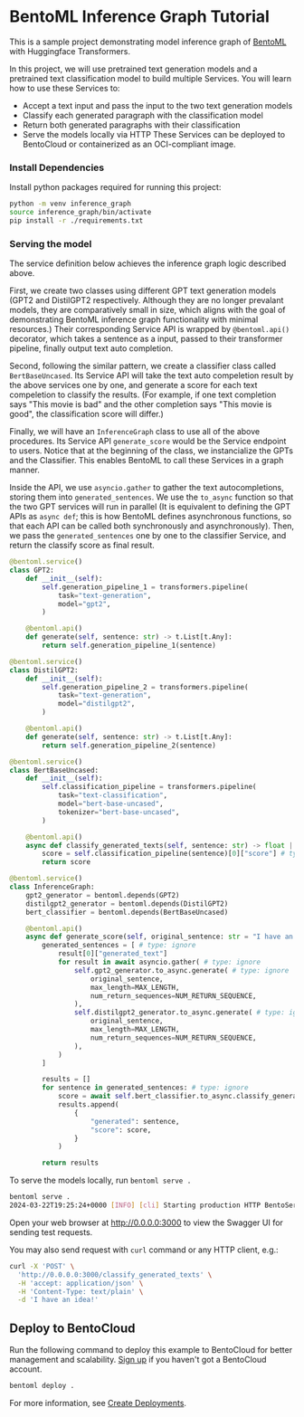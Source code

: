 # BentoML Inference Graph Tutorial

This is a sample project demonstrating model inference graph of [BentoML](https://github.com/bentoml)
with Huggingface Transformers.

In this project, we will use pretrained text generation models and a pretrained text classification model to build multiple Services. You will learn how to use these Services to:
- Accept a text input and pass the input to the two text generation models
- Classify each generated paragraph with the classification model
- Return both generated paragraphs with their classification
- Serve the models locally via HTTP
These Services can be deployed to BentoCloud or containerized as an OCI-compliant image.

### Install Dependencies

Install python packages required for running this project:
```bash
python -m venv inference_graph
source inference_graph/bin/activate
pip install -r ./requirements.txt
```

### Serving the model

The service definition below achieves the inference graph logic described above.

First, we create two classes using different GPT text generation models (GPT2 and DistilGPT2 respectively. Although
they are no longer prevalant models, they are comparatively small in size, which aligns with the goal of demonstrating
BentoML inference graph functionality with minimal resources.) Their corresponding Service API is wrapped by `@bentoml.api()` decorator, which takes a sentence as a input, passed to their transformer pipeline, finally output text auto completion.

Second, following the similar pattern, we create a classifier class called `BertBaseUncased`. Its Service API will take the text auto compeletion result by the above services one by one, and generate a score for each text compeletion to classify
the results. (For example, if one text completion says "This movie is bad" and the other completion says "This movie is good", the classification score will differ.)

Finally, we will have an `InferenceGraph` class to use all of the above procedures. Its Service API `generate_score` would be the Service endpoint to users. Notice that at the beginning of the class, we instancialize the GPTs and the Classifier. This enables BentoML to call these Services in a graph manner.

Inside the API, we use `asyncio.gather` to gather the text autocompletions, storing them into `generated_sentences`. We use the `to_async` function so that the two GPT services will run in parallel (It is equivalent to defining the GPT APIs as `async def`; this is how BentoML defines asynchronous functions, so that each API can be called both synchronously and asynchronously). Then, we pass the `generated_sentences` one by one to the classifier Service, and return the classify score as final result.

```python
@bentoml.service()
class GPT2:
    def __init__(self):
        self.generation_pipeline_1 = transformers.pipeline(
            task="text-generation",
            model="gpt2",
        )

    @bentoml.api()
    def generate(self, sentence: str) -> t.List[t.Any]:
        return self.generation_pipeline_1(sentence)

@bentoml.service()
class DistilGPT2:
    def __init__(self):
        self.generation_pipeline_2 = transformers.pipeline(
            task="text-generation",
            model="distilgpt2",
        )

    @bentoml.api()
    def generate(self, sentence: str) -> t.List[t.Any]:
        return self.generation_pipeline_2(sentence)

@bentoml.service()
class BertBaseUncased:
    def __init__(self):
        self.classification_pipeline = transformers.pipeline(
            task="text-classification",
            model="bert-base-uncased",
            tokenizer="bert-base-uncased",
        )

    @bentoml.api()
    async def classify_generated_texts(self, sentence: str) -> float | str:
        score = self.classification_pipeline(sentence)[0]["score"] # type: ignore
        return score

@bentoml.service()
class InferenceGraph:
    gpt2_generator = bentoml.depends(GPT2)
    distilgpt2_generator = bentoml.depends(DistilGPT2)
    bert_classifier = bentoml.depends(BertBaseUncased)

    @bentoml.api()
    async def generate_score(self, original_sentence: str = "I have an idea!") -> t.List[t.Dict[str, t.Any]]:
        generated_sentences = [ # type: ignore
            result[0]["generated_text"]
            for result in await asyncio.gather( # type: ignore
                self.gpt2_generator.to_async.generate( # type: ignore
                    original_sentence,
                    max_length=MAX_LENGTH,
                    num_return_sequences=NUM_RETURN_SEQUENCE,
                ),
                self.distilgpt2_generator.to_async.generate( # type: ignore
                    original_sentence,
                    max_length=MAX_LENGTH,
                    num_return_sequences=NUM_RETURN_SEQUENCE,
                ),
            )
        ]

        results = []
        for sentence in generated_sentences: # type: ignore
            score = await self.bert_classifier.to_async.classify_generated_texts(sentence) # type: ignore
            results.append(
                {
                    "generated": sentence,
                    "score": score,
                }
            )

        return results
```

To serve the models locally, run `bentoml serve .`

```bash
bentoml serve .
2024-03-22T19:25:24+0000 [INFO] [cli] Starting production HTTP BentoServer from "service:InferenceGraph" listening on http://localhost:3000 (Press CTRL+C to quit)
```

Open your web browser at http://0.0.0.0:3000 to view the Swagger UI for sending test requests.

You may also send request with `curl` command or any HTTP client, e.g.:

```bash
curl -X 'POST' \
  'http://0.0.0.0:3000/classify_generated_texts' \
  -H 'accept: application/json' \
  -H 'Content-Type: text/plain' \
  -d 'I have an idea!'
```

## Deploy to BentoCloud
Run the following command to deploy this example to BentoCloud for better management and scalability. [Sign up](https://www.bentoml.com/) if you haven't got a BentoCloud account.
```bash
bentoml deploy .
```
For more information, see [Create Deployments](https://docs.bentoml.com/en/latest/bentocloud/how-tos/create-deployments.html).
